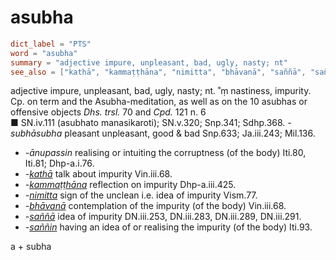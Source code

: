 # asubha

``` toml
dict_label = "PTS"
word = "asubha"
summary = "adjective impure, unpleasant, bad, ugly, nasty; nt"
see_also = ["kathā", "kammaṭṭhāna", "nimitta", "bhāvanā", "saññā", "saññin"]
```

adjective impure, unpleasant, bad, ugly, nasty; nt. ˚ṃ nastiness, impurity. Cp. on term and the Asubha\-meditation, as well as on the 10 asubhas or offensive objects *Dhs. trsl.* 70 and *Cpd.* 121 n. 6  
■ SN.iv.111 (asubhato manasikaroti); SN.v.320; Snp.341; Sdhp.368. *\-subhāsubha* pleasant unpleasant, good & bad Snp.633; Ja.iii.243; Mil.136.

* *\-ānupassin* realising or intuiting the corruptness (of the body) Iti.80, Iti.81; Dhp\-a.i.76.
* *\-[kathā](kathā.md)* talk about impurity Vin.iii.68.
* *\-[kammaṭṭhāna](kammaṭṭhāna.md)* reflection on impurity Dhp\-a.iii.425.
* *\-[nimitta](nimitta.md)* sign of the unclean i.e. idea of impurity Vism.77.
* *\-[bhāvanā](bhāvanā.md)* contemplation of the impurity (of the body) Vin.iii.68.
* *\-[saññā](saññā.md)* idea of impurity DN.iii.253, DN.iii.283, DN.iii.289, DN.iii.291.
* *\-[saññin](saññin.md)* having an idea of or realising the impurity (of the body) Iti.93.

a \+ subha

